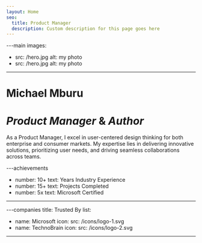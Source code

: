```yaml
---
layout: Home
seo:
  title: Product Manager
  description: Custom description for this page goes here
---
```


---main
images:
  - src: /hero.jpg
    alt: my photo
  - src: /hero.jpg
    alt: my photo
---

# <Typewriter>Michael Mburu</Typewriter>

# *Product Manager* <span>&</span> *Author*

<Sep size={12} />

As a Product Manager, I excel in user-centered design thinking for both enterprise and consumer markets. My expertise lies in delivering innovative solutions, prioritizing user needs, and driving seamless collaborations across teams.



---achievements
- number: 10+
  text: Years Industry Experience
- number: 15+
  text: Projects Completed
- number: 5x
  text: Microsoft Certified
---

---companies
title: Trusted By
list:
  - name: Microsoft
    icon:
      src: /icons/logo-1.svg
  - name: TechnoBrain
    icon:
      src: /icons/logo-2.svg
---